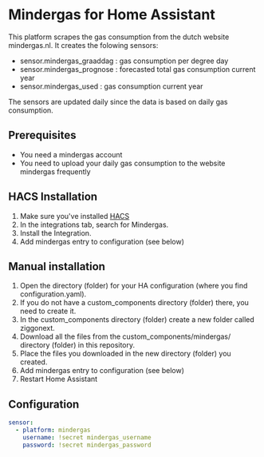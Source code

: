 # Mindergas for Home Assistant
This platform scrapes the gas consumption from the dutch website mindergas.nl. It creates the folowing sensors:

- sensor.mindergas_graaddag      : gas consumption per degree day
- sensor.mindergas_prognose      : forecasted total gas consumption current year
- sensor.mindergas_used          : gas consumption current year 

The sensors are updated daily since the data is based on daily gas consumption.

## Prerequisites
- You need a mindergas account
- You need to upload your daily gas consumption to the website mindergas frequently

## HACS Installation
1. Make sure you've installed [HACS](https://hacs.xyz/docs/installation/prerequisites)
2. In the integrations tab, search for Mindergas.
3. Install the Integration.
4. Add mindergas entry to configuration (see below)

## Manual installation

1. Open the directory (folder) for your HA configuration (where you find configuration.yaml).
2. If you do not have a custom_components directory (folder) there, you need to create it.
3. In the custom_components directory (folder) create a new folder called ziggonext.
4. Download all the files from the custom_components/mindergas/ directory (folder) in this repository.
5. Place the files you downloaded in the new directory (folder) you created.
6. Add mindergas entry to configuration (see below)
7. Restart Home Assistant

## Configuration
```yaml
sensor:
  - platform: mindergas
    username: !secret mindergas_username
    password: !secret mindergas_password
```
